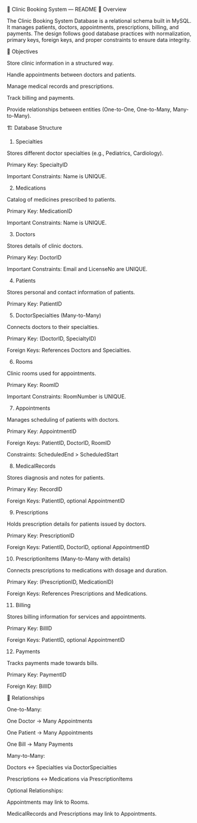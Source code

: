 📘 Clinic Booking System — README
📌 Overview

The Clinic Booking System Database is a relational schema built in MySQL.
It manages patients, doctors, appointments, prescriptions, billing, and payments.
The design follows good database practices with normalization, primary keys, foreign keys, and proper constraints to ensure data integrity.

🎯 Objectives

Store clinic information in a structured way.

Handle appointments between doctors and patients.

Manage medical records and prescriptions.

Track billing and payments.

Provide relationships between entities (One-to-One, One-to-Many, Many-to-Many).

🏗️ Database Structure
1. Specialties

Stores different doctor specialties (e.g., Pediatrics, Cardiology).

Primary Key: SpecialtyID

Important Constraints: Name is UNIQUE.

2. Medications

Catalog of medicines prescribed to patients.

Primary Key: MedicationID

Important Constraints: Name is UNIQUE.

3. Doctors

Stores details of clinic doctors.

Primary Key: DoctorID

Important Constraints: Email and LicenseNo are UNIQUE.

4. Patients

Stores personal and contact information of patients.

Primary Key: PatientID

5. DoctorSpecialties (Many-to-Many)

Connects doctors to their specialties.

Primary Key: (DoctorID, SpecialtyID)

Foreign Keys: References Doctors and Specialties.

6. Rooms

Clinic rooms used for appointments.

Primary Key: RoomID

Important Constraints: RoomNumber is UNIQUE.

7. Appointments

Manages scheduling of patients with doctors.

Primary Key: AppointmentID

Foreign Keys: PatientID, DoctorID, RoomID

Constraints: ScheduledEnd > ScheduledStart

8. MedicalRecords

Stores diagnosis and notes for patients.

Primary Key: RecordID

Foreign Keys: PatientID, optional AppointmentID

9. Prescriptions

Holds prescription details for patients issued by doctors.

Primary Key: PrescriptionID

Foreign Keys: PatientID, DoctorID, optional AppointmentID

10. PrescriptionItems (Many-to-Many with details)

Connects prescriptions to medications with dosage and duration.

Primary Key: (PrescriptionID, MedicationID)

Foreign Keys: References Prescriptions and Medications.

11. Billing

Stores billing information for services and appointments.

Primary Key: BillID

Foreign Keys: PatientID, optional AppointmentID

12. Payments

Tracks payments made towards bills.

Primary Key: PaymentID

Foreign Key: BillID

🔗 Relationships

One-to-Many:

One Doctor → Many Appointments

One Patient → Many Appointments

One Bill → Many Payments

Many-to-Many:

Doctors ↔ Specialties via DoctorSpecialties

Prescriptions ↔ Medications via PrescriptionItems

Optional Relationships:

Appointments may link to Rooms.

MedicalRecords and Prescriptions may link to Appointments.
